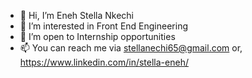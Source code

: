 - 👋 Hi, I’m Eneh Stella Nkechi
- 👀 I’m interested in Front End Engineering
- 💞️ I’m open to Internship opportunities 
- 📫 You can reach me via stellanechi65@gmail.com or, https://www.linkedin.com/in/stella-eneh/ 

<!---
stellanechi/stellanechi is a ✨ special ✨ repository because its `README.md` (this file) appears on your GitHub profile.
You can click the Preview link to take a look at your changes.
--->
